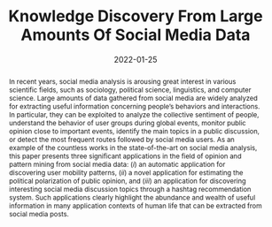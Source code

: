 ---
title: "Knowledge Discovery From Large Amounts Of Social Media Data"
date: 2022-01-25
publishDate: 2022-01-25
authors: ["Loris Belcastro", "Riccardo Cantini", "Fabrizio Marozzo"]
publication_types: ["2"]
abstract: "In recent years, social media analysis is arousing great interest in various scientific fields, such as sociology, political science, linguistics, and computer science. Large amounts of data gathered from social media are widely analyzed for extracting useful information concerning people’s behaviors and interactions. In particular, they can be exploited to analyze the collective sentiment of people, understand the behavior of user groups during global events, monitor public opinion close to important events, identify the main topics in a public discussion, or detect the most frequent routes followed by social media users. As an example of the countless works in the state-of-the-art on social media analysis, this paper presents three significant applications in the field of opinion and pattern mining from social media data: $(i)$ an automatic application for discovering user mobility patterns, $(ii)$ a novel application for estimating the political polarization of public opinion, and $(iii)$ an application for discovering interesting social media discussion topics through a hashtag recommendation system. Such applications clearly highlight the abundance and wealth of useful information in many application contexts of human life that can be extracted from social media posts."
featured: true
publication: "*Applied Sciences*, vol.12, no. 3, 2022."
# url_pdf: "files/papers/journals/applsci-12-01209-v2.pdf"
doi: "10.3390/app12031209"


# Featured image
# To use, add an image named `featured.jpg/png` to your page's folder. 
image:
  caption: ""
  focal_point: ""
  preview_only: false


tags: ["Big Data", "Social Media Analysis"]

---
